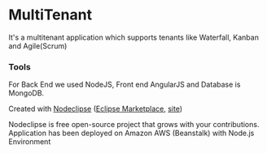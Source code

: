

# MultiTenant
It's a multitenant application which supports tenants like Waterfall, Kanban and Agile(Scrum)




### Tools
For Back End we used NodeJS, Front end AngularJS and Database is MongoDB.

Created with [Nodeclipse](https://github.com/Nodeclipse/nodeclipse-1)
 ([Eclipse Marketplace](http://marketplace.eclipse.org/content/nodeclipse), [site](http://www.nodeclipse.org))   

Nodeclipse is free open-source project that grows with your contributions.
Application has been deployed on Amazon AWS (Beanstalk) with Node.js Environment 
